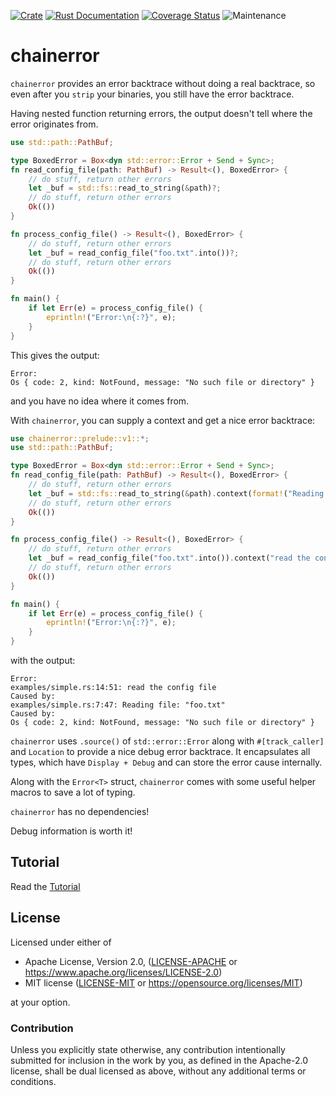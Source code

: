 [![Crate](https://img.shields.io/crates/v/chainerror.svg)](https://crates.io/crates/chainerror)
[![Rust Documentation](https://img.shields.io/badge/api-rustdoc-blue.svg)](https://docs.rs/chainerror/)
[![Coverage Status](https://codecov.io/gh/haraldh/chainerror/branch/master/graph/badge.svg?token=HGLJFGA11B)](https://codecov.io/gh/haraldh/chainerror)
![Maintenance](https://img.shields.io/badge/maintenance-activly--developed-brightgreen.svg)

# chainerror

`chainerror` provides an error backtrace without doing a real backtrace, so even after you `strip` your
binaries, you still have the error backtrace.

Having nested function returning errors, the output doesn't tell where the error originates from.

```rust
use std::path::PathBuf;

type BoxedError = Box<dyn std::error::Error + Send + Sync>;
fn read_config_file(path: PathBuf) -> Result<(), BoxedError> {
    // do stuff, return other errors
    let _buf = std::fs::read_to_string(&path)?;
    // do stuff, return other errors
    Ok(())
}

fn process_config_file() -> Result<(), BoxedError> {
    // do stuff, return other errors
    let _buf = read_config_file("foo.txt".into())?;
    // do stuff, return other errors
    Ok(())
}

fn main() {
    if let Err(e) = process_config_file() {
        eprintln!("Error:\n{:?}", e);
    }
}
```

This gives the output:
```console
Error:
Os { code: 2, kind: NotFound, message: "No such file or directory" }
```
and you have no idea where it comes from.


With `chainerror`, you can supply a context and get a nice error backtrace:

```rust
use chainerror::prelude::v1::*;
use std::path::PathBuf;

type BoxedError = Box<dyn std::error::Error + Send + Sync>;
fn read_config_file(path: PathBuf) -> Result<(), BoxedError> {
    // do stuff, return other errors
    let _buf = std::fs::read_to_string(&path).context(format!("Reading file: {:?}", &path))?;
    // do stuff, return other errors
    Ok(())
}

fn process_config_file() -> Result<(), BoxedError> {
    // do stuff, return other errors
    let _buf = read_config_file("foo.txt".into()).context("read the config file")?;
    // do stuff, return other errors
    Ok(())
}

fn main() {
    if let Err(e) = process_config_file() {
        eprintln!("Error:\n{:?}", e);
    }
}
```

with the output:
```console
Error:
examples/simple.rs:14:51: read the config file
Caused by:
examples/simple.rs:7:47: Reading file: "foo.txt"
Caused by:
Os { code: 2, kind: NotFound, message: "No such file or directory" }
```

`chainerror` uses `.source()` of `std::error::Error` along with `#[track_caller]` and `Location` to provide a nice debug error backtrace.
It encapsulates all types, which have `Display + Debug` and can store the error cause internally.

Along with the `Error<T>` struct, `chainerror` comes with some useful helper macros to save a lot of typing.

`chainerror` has no dependencies!

Debug information is worth it!

## Tutorial

Read the [Tutorial](https://haraldh.github.io/chainerror/tutorial1.html)

## License

Licensed under either of

* Apache License, Version 2.0, ([LICENSE-APACHE](LICENSE-APACHE) or <https://www.apache.org/licenses/LICENSE-2.0>)
* MIT license ([LICENSE-MIT](LICENSE-MIT) or <https://opensource.org/licenses/MIT>)

at your option.

### Contribution

Unless you explicitly state otherwise, any contribution intentionally
submitted for inclusion in the work by you, as defined in the Apache-2.0
license, shall be dual licensed as above, without any additional terms or
conditions.
